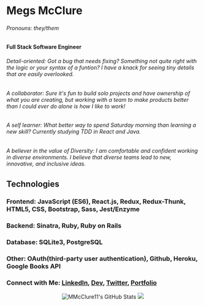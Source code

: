 <!--
**MMcClure11/MMcClure11** is a ✨ _special_ ✨ repository because its `README.md` (this file) appears on your GitHub profile.

Here are some ideas to get you started:

- 🔭 I’m currently working on ...
- 🌱 I’m currently learning ...
- 👯 I’m looking to collaborate on ...
- 🤔 I’m looking for help with ...
- 💬 Ask me about ...
- 📫 How to reach me: ...
- 😄 Pronouns: ...
- ⚡ Fun fact: ...
-->

# Megs McClure
###### Pronouns: they/them
**Full Stack Software Engineer** 

###### Detail-oriented: Got a bug that needs fixing? Something not quite right with the logic or your syntax of a funtion? I have a knack for seeing tiny details that are easily overlooked.
###### A collaborator: Sure it's fun to build solo projects and have ownership of what you are creating, but working with a team to make products better than I could ever do alone is how I like to work!
###### A self learner: What better way to spend Saturday morning than learning a new skill? Currently studying TDD in React and Java.
###### A believer in the value of Diversity: I am comfortable and confident working in diverse environments. I believe that diverse teams lead to new, innovative, and inclusive ideas.
## Technologies
### Frontend: JavaScript (ES6), React.js, Redux, Redux-Thunk, HTML5, CSS, Bootstrap, Sass, Jest/Enzyme
### Backend: Sinatra, Ruby, Ruby on Rails
### Database: SQLite3, PostgreSQL
### Other: OAuth(third-party user authentication), Github, Heroku, Google Books API

###    Connect with Me: [LinkedIn](https://www.linkedin.com/in/megmcclure/), [Dev](https://dev.to/mmcclure11), [Twitter](https://twitter.com/MMcClure0100), [Portfolio](https://mmcclure-portfolio.netlify.app/)
<p align="center">
    <img 
        align = "center space-around"
        alt="MMcClure11's GitHub Stats"
        src="https://github-readme-stats.vercel.app/api?username=MMcClure11&show_icons=true"
    />
    <img 
        align="center space-around"
        src="https://github-readme-stats.vercel.app/api/top-langs/?username=MMcClure11&show_icons=true" 
    />
    </a>
</p>

